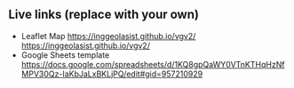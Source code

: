 ## Live links (replace with your own)
- Leaflet Map https://inggeolasist.github.io/vgv2/
https://inggeolasist.github.io/vgv2/
- Google Sheets template https://docs.google.com/spreadsheets/d/1KQ8gpQaWY0VTnKTHqHzNfMPV30Qz-IaKbJaLxBKLjPQ/edit#gid=957210929
